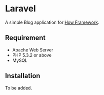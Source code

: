 Laravel
===

A simple Blog application for [How Framework](http://github.com/howframework).

## Requirement

* Apache Web Server
* PHP 5.3.2 or above
* MySQL

## Installation

To be added. 
